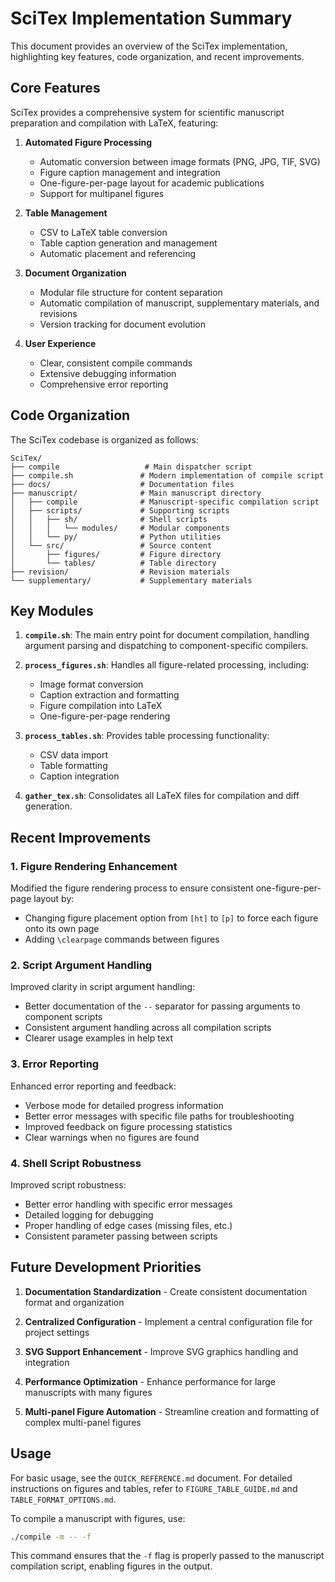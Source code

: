 # SciTex Implementation Summary

This document provides an overview of the SciTex implementation, highlighting key features, code organization, and recent improvements.

## Core Features

SciTex provides a comprehensive system for scientific manuscript preparation and compilation with LaTeX, featuring:

1. **Automated Figure Processing**
   - Automatic conversion between image formats (PNG, JPG, TIF, SVG)
   - Figure caption management and integration
   - One-figure-per-page layout for academic publications
   - Support for multipanel figures

2. **Table Management**
   - CSV to LaTeX table conversion
   - Table caption generation and management
   - Automatic placement and referencing

3. **Document Organization**
   - Modular file structure for content separation
   - Automatic compilation of manuscript, supplementary materials, and revisions
   - Version tracking for document evolution

4. **User Experience**
   - Clear, consistent compile commands
   - Extensive debugging information
   - Comprehensive error reporting

## Code Organization

The SciTex codebase is organized as follows:

```
SciTex/
├── compile                   # Main dispatcher script
├── compile.sh               # Modern implementation of compile script
├── docs/                    # Documentation files
├── manuscript/              # Main manuscript directory
│   ├── compile              # Manuscript-specific compilation script
│   ├── scripts/             # Supporting scripts
│   │   ├── sh/              # Shell scripts
│   │   │   └── modules/     # Modular components
│   │   └── py/              # Python utilities
│   └── src/                 # Source content
│       ├── figures/         # Figure directory
│       └── tables/          # Table directory
├── revision/                # Revision materials
└── supplementary/           # Supplementary materials
```

## Key Modules

1. **`compile.sh`**: The main entry point for document compilation, handling argument parsing and dispatching to component-specific compilers.

2. **`process_figures.sh`**: Handles all figure-related processing, including:
   - Image format conversion
   - Caption extraction and formatting
   - Figure compilation into LaTeX
   - One-figure-per-page rendering

3. **`process_tables.sh`**: Provides table processing functionality:
   - CSV data import
   - Table formatting
   - Caption integration

4. **`gather_tex.sh`**: Consolidates all LaTeX files for compilation and diff generation.

## Recent Improvements

### 1. Figure Rendering Enhancement

Modified the figure rendering process to ensure consistent one-figure-per-page layout by:
- Changing figure placement option from `[ht]` to `[p]` to force each figure onto its own page
- Adding `\clearpage` commands between figures

### 2. Script Argument Handling

Improved clarity in script argument handling:
- Better documentation of the `--` separator for passing arguments to component scripts
- Consistent argument handling across all compilation scripts
- Clearer usage examples in help text

### 3. Error Reporting

Enhanced error reporting and feedback:
- Verbose mode for detailed progress information
- Better error messages with specific file paths for troubleshooting
- Improved feedback on figure processing statistics
- Clear warnings when no figures are found

### 4. Shell Script Robustness

Improved script robustness:
- Better error handling with specific error messages
- Detailed logging for debugging
- Proper handling of edge cases (missing files, etc.)
- Consistent parameter passing between scripts

## Future Development Priorities

1. **Documentation Standardization** - Create consistent documentation format and organization

2. **Centralized Configuration** - Implement a central configuration file for project settings

3. **SVG Support Enhancement** - Improve SVG graphics handling and integration

4. **Performance Optimization** - Enhance performance for large manuscripts with many figures

5. **Multi-panel Figure Automation** - Streamline creation and formatting of complex multi-panel figures

## Usage

For basic usage, see the `QUICK_REFERENCE.md` document. For detailed instructions on figures and tables, refer to `FIGURE_TABLE_GUIDE.md` and `TABLE_FORMAT_OPTIONS.md`.

To compile a manuscript with figures, use:

```bash
./compile -m -- -f
```

This command ensures that the `-f` flag is properly passed to the manuscript compilation script, enabling figures in the output.